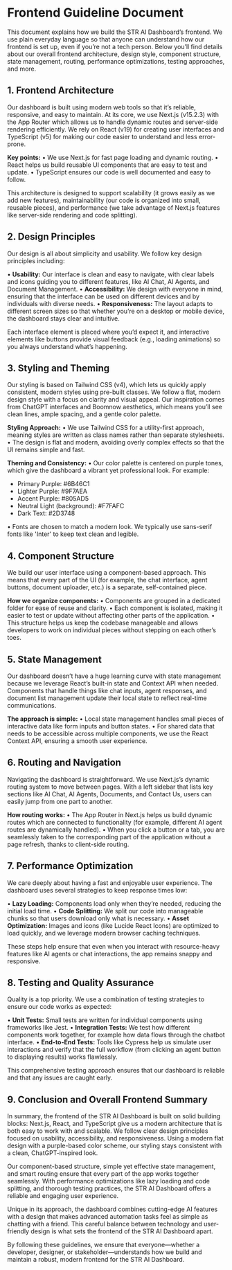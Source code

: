 # Frontend Guideline Document

This document explains how we build the STR AI Dashboard’s frontend. We use plain everyday language so that anyone can understand how our frontend is set up, even if you’re not a tech person. Below you’ll find details about our overall frontend architecture, design style, component structure, state management, routing, performance optimizations, testing approaches, and more.

## 1. Frontend Architecture

Our dashboard is built using modern web tools so that it’s reliable, responsive, and easy to maintain. At its core, we use Next.js (v15.2.3) with the App Router which allows us to handle dynamic routes and server-side rendering efficiently. We rely on React (v19) for creating user interfaces and TypeScript (v5) for making our code easier to understand and less error-prone.

**Key points:** • We use Next.js for fast page loading and dynamic routing. • React helps us build reusable UI components that are easy to test and update. • TypeScript ensures our code is well documented and easy to follow.

This architecture is designed to support scalability (it grows easily as we add new features), maintainability (our code is organized into small, reusable pieces), and performance (we take advantage of Next.js features like server-side rendering and code splitting).

## 2. Design Principles

Our design is all about simplicity and usability. We follow key design principles including:

• **Usability:** Our interface is clean and easy to navigate, with clear labels and icons guiding you to different features, like AI Chat, AI Agents, and Document Management. • **Accessibility:** We design with everyone in mind, ensuring that the interface can be used on different devices and by individuals with diverse needs. • **Responsiveness:** The layout adapts to different screen sizes so that whether you’re on a desktop or mobile device, the dashboard stays clear and intuitive.

Each interface element is placed where you’d expect it, and interactive elements like buttons provide visual feedback (e.g., loading animations) so you always understand what’s happening.

## 3. Styling and Theming

Our styling is based on Tailwind CSS (v4), which lets us quickly apply consistent, modern styles using pre-built classes. We follow a flat, modern design style with a focus on clarity and visual appeal. Our inspiration comes from ChatGPT interfaces and Boomnow aesthetics, which means you’ll see clean lines, ample spacing, and a gentle color palette.

**Styling Approach:** • We use Tailwind CSS for a utility-first approach, meaning styles are written as class names rather than separate stylesheets. • The design is flat and modern, avoiding overly complex effects so that the UI remains simple and fast.

**Theming and Consistency:** • Our color palette is centered on purple tones, which give the dashboard a vibrant yet professional look. For example:

*   Primary Purple: #6B46C1
*   Lighter Purple: #9F7AEA
*   Accent Purple: #805AD5
*   Neutral Light (background): #F7FAFC
*   Dark Text: #2D3748

• Fonts are chosen to match a modern look. We typically use sans-serif fonts like 'Inter' to keep text clean and legible.

## 4. Component Structure

We build our user interface using a component-based approach. This means that every part of the UI (for example, the chat interface, agent buttons, document uploader, etc.) is a separate, self-contained piece.

**How we organize components:** • Components are grouped in a dedicated folder for ease of reuse and clarity. • Each component is isolated, making it easier to test or update without affecting other parts of the application. • This structure helps us keep the codebase manageable and allows developers to work on individual pieces without stepping on each other’s toes.

## 5. State Management

Our dashboard doesn’t have a huge learning curve with state management because we leverage React’s built-in state and Context API when needed. Components that handle things like chat inputs, agent responses, and document list management update their local state to reflect real-time communications.

**The approach is simple:** • Local state management handles small pieces of interactive data like form inputs and button states. • For shared data that needs to be accessible across multiple components, we use the React Context API, ensuring a smooth user experience.

## 6. Routing and Navigation

Navigating the dashboard is straightforward. We use Next.js’s dynamic routing system to move between pages. With a left sidebar that lists key sections like AI Chat, AI Agents, Documents, and Contact Us, users can easily jump from one part to another.

**How routing works:** • The App Router in Next.js helps us build dynamic routes which are connected to functionality (for example, different AI agent routes are dynamically handled). • When you click a button or a tab, you are seamlessly taken to the corresponding part of the application without a page refresh, thanks to client-side routing.

## 7. Performance Optimization

We care deeply about having a fast and enjoyable user experience. The dashboard uses several strategies to keep response times low:

• **Lazy Loading:** Components load only when they’re needed, reducing the initial load time. • **Code Splitting:** We split our code into manageable chunks so that users download only what is necessary. • **Asset Optimization:** Images and icons (like Lucide React Icons) are optimized to load quickly, and we leverage modern browser caching techniques.

These steps help ensure that even when you interact with resource-heavy features like AI agents or chat interactions, the app remains snappy and responsive.

## 8. Testing and Quality Assurance

Quality is a top priority. We use a combination of testing strategies to ensure our code works as expected:

• **Unit Tests:** Small tests are written for individual components using frameworks like Jest. • **Integration Tests:** We test how different components work together, for example how data flows through the chatbot interface. • **End-to-End Tests:** Tools like Cypress help us simulate user interactions and verify that the full workflow (from clicking an agent button to displaying results) works flawlessly.

This comprehensive testing approach ensures that our dashboard is reliable and that any issues are caught early.

## 9. Conclusion and Overall Frontend Summary

In summary, the frontend of the STR AI Dashboard is built on solid building blocks: Next.js, React, and TypeScript give us a modern architecture that is both easy to work with and scalable. We follow clear design principles focused on usability, accessibility, and responsiveness. Using a modern flat design with a purple-based color scheme, our styling stays consistent with a clean, ChatGPT-inspired look.

Our component-based structure, simple yet effective state management, and smart routing ensure that every part of the app works together seamlessly. With performance optimizations like lazy loading and code splitting, and thorough testing practices, the STR AI Dashboard offers a reliable and engaging user experience.

Unique in its approach, the dashboard combines cutting-edge AI features with a design that makes advanced automation tasks feel as simple as chatting with a friend. This careful balance between technology and user-friendly design is what sets the frontend of the STR AI Dashboard apart.

By following these guidelines, we ensure that everyone—whether a developer, designer, or stakeholder—understands how we build and maintain a robust, modern frontend for the STR AI Dashboard.
